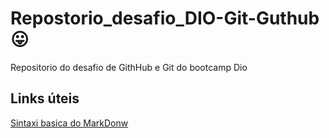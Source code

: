 # Repostorio_desafio_DIO-Git-Guthub :stuck_out_tongue:
Repositorio do desafio de GithHub  e Git do bootcamp Dio

## Links úteis 
[Sintaxi basica do MarkDonw](https://www.markdownguide.org/basic-syntax/#links)

